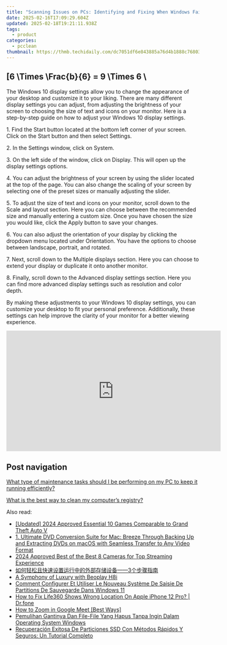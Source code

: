 ```yaml
---
title: "Scanning Issues on PCs: Identifying and Fixing When Windows Fails to Detect Your Scanner - Guidance by YL Software"
date: 2025-02-16T17:09:29.604Z
updated: 2025-02-18T19:21:11.938Z
tags:
  - product
categories:
  - pcclean
thumbnail: https://thmb.techidaily.com/dc7051df6e843885a76d4b1888c76803cc85597e152a2f318edacfe536a43558.jpg
---
```


## \[6 \Times \Frac{b}{6} = 9 \Times 6 \

The Windows 10 display settings allow you to change the appearance of your desktop and customize it to your liking. There are many different display settings you can adjust, from adjusting the brightness of your screen to choosing the size of text and icons on your monitor. Here is a step-by-step guide on how to adjust your Windows 10 display settings. 

1\. Find the Start button located at the bottom left corner of your screen. Click on the Start button and then select Settings.

2\. In the Settings window, click on System.

3\. On the left side of the window, click on Display. This will open up the display settings options. 

4\. You can adjust the brightness of your screen by using the slider located at the top of the page. You can also change the scaling of your screen by selecting one of the preset sizes or manually adjusting the slider.

5\. To adjust the size of text and icons on your monitor, scroll down to the Scale and layout section. Here you can choose between the recommended size and manually entering a custom size. Once you have chosen the size you would like, click the Apply button to save your changes.

6\. You can also adjust the orientation of your display by clicking the dropdown menu located under Orientation. You have the options to choose between landscape, portrait, and rotated.

7\. Next, scroll down to the Multiple displays section. Here you can choose to extend your display or duplicate it onto another monitor.

8\. Finally, scroll down to the Advanced display settings section. Here you can find more advanced display settings such as resolution and color depth. 

By making these adjustments to your Windows 10 display settings, you can customize your desktop to fit your personal preference. Additionally, these settings can help improve the clarity of your monitor for a better viewing experience.

<!-- affiliate ads begin -->
<iframe width="560" height="315" src="https://www.youtube.com/embed/n-66V-LRK3Y?si=fNeB2pXCePeQli6E" title="YouTube video player" frameborder="0" allow="accelerometer; autoplay; clipboard-write; encrypted-media; gyroscope; picture-in-picture; web-share" referrerpolicy="strict-origin-when-cross-origin" allowfullscreen></iframe>
<!-- affiliate ads end -->

## Post navigation

[What type of maintenance tasks should I be performing on my PC to keep it running efficiently?](https://tools.techidaily.com/pcclean/products/)

[What is the best way to clean my computer’s registry?](https://tools.techidaily.com/pcclean/products/)

<ins class="adsbygoogle"
     style="display:block"
     data-ad-format="autorelaxed"
     data-ad-client="ca-pub-7571918770474297"
     data-ad-slot="1223367746"></ins>

<ins class="adsbygoogle"
     style="display:block"
     data-ad-client="ca-pub-7571918770474297"
     data-ad-slot="8358498916"
     data-ad-format="auto"
     data-full-width-responsive="true"></ins>

<span class="atpl-alsoreadstyle">Also read:</span>
<div><ul>
<li><a href="https://on-screen-recording.techidaily.com/updated-2024-approved-essential-10-games-comparable-to-grand-theft-auto-v/"><u>[Updated] 2024 Approved Essential 10 Games Comparable to Grand Theft Auto V</u></a></li>
<li><a href="https://tech-revival.techidaily.com/1-ultimate-dvd-conversion-suite-for-mac-breeze-through-backing-up-and-extracting-dvds-on-macos-with-seamless-transfer-to-any-video-format/"><u>1. Ultimate DVD Conversion Suite for Mac: Breeze Through Backing Up and Extracting DVDs on macOS with Seamless Transfer to Any Video Format</u></a></li>
<li><a href="https://extra-resources.techidaily.com/2024-approved-best-of-the-best-8-cameras-for-top-streaming-experience/"><u>2024 Approved Best of the Best 8 Cameras for Top Streaming Experience</u></a></li>
<li><a href="https://discover-fantastic.techidaily.com/1728493700457-3/"><u>如何轻松且快速设置运行中的外部存储设备——3个步骤指南</u></a></li>
<li><a href="https://buynow-marvelous.techidaily.com/a-symphony-of-luxury-with-beoplay-h8i/"><u>A Symphony of Luxury with Beoplay H8i</u></a></li>
<li><a href="https://discover-fantastic.techidaily.com/comment-configurer-et-utiliser-le-nouveau-systeme-de-saisie-de-partitions-de-sauvegarde-dans-windows-11/"><u>Comment Configurer Et Utiliser Le Nouveau Système De Saisie De Partitions De Sauvegarde Dans Windows 11</u></a></li>
<li><a href="https://fake-location.techidaily.com/how-to-fix-life360-shows-wrong-location-on-apple-iphone-12-pro-drfone-by-drfone-virtual-ios/"><u>How to Fix Life360 Shows Wrong Location On Apple iPhone 12 Pro? | Dr.fone</u></a></li>
<li><a href="https://extra-information.techidaily.com/how-to-zoom-in-google-meet-best-ways/"><u>How to Zoom in Google Meet [Best Ways]</u></a></li>
<li><a href="https://discover-fantastic.techidaily.com/pemulihan-gantinya-dan-file-file-yang-hapus-tanpa-ingin-dalam-operating-system-windows/"><u>Pemulihan Gantinya Dan File-File Yang Hapus Tanpa Ingin Dalam Operating System Windows</u></a></li>
<li><a href="https://discover-fantastic.techidaily.com/recuperacion-exitosa-de-particiones-ssd-con-metodos-rapidos-y-seguros-un-tutorial-completo/"><u>Recuperación Exitosa De Particiones SSD Con Métodos Rápidos Y Seguros: Un Tutorial Completo</u></a></li>
</ul></div>

